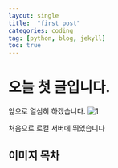 ```yaml
---
layout: single
title:  "first post"
categories: coding
tag: [python, blog, jekyll]
toc: true
---
```


# 오늘 첫 글입니다. 
앞으로 열심히 하겠습니다.	![1](../images/2025-01-26-first/1.png)

처음으로 로컬 서버에 뛰었습니다

## 이미지 목차 
